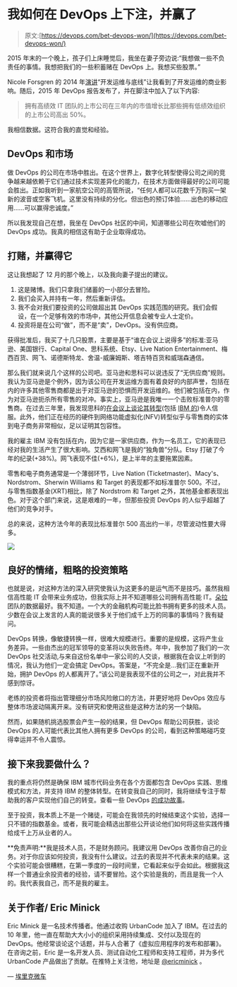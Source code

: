 # 我如何在 DevOps 上下注，并赢了

> 原文:[https://devops.com/bet-devops-won/](https://devops.com/bet-devops-won/)

2015 年末的一个晚上，孩子们上床睡觉后，我坐在妻子旁边说:“我想做一些不负责任的事情。我想把我们的一些积蓄赌在 DevOps 上。我想买些股票。”

Nicole Forsgren 的 2014 年[演讲](https://www.youtube.com/watch?v=V6DrGBg-w40)“开发运维与底线”让我看到了开发运维的商业影响。随后，2015 年 DevOps 报告发布了，并在脚注中加入了以下内容:

> 拥有高绩效 IT 团队的上市公司在三年内的市值增长比那些拥有低绩效组织的上市公司高出 50%。

我相信数据。这符合我的直觉和经验。

## DevOps 和市场

做 DevOps 的公司在市场中胜出。在这个世界上，数字化转型使得公司之间的竞争越来越依赖于它们通过技术实现差异化的能力，在技术方面做得最好的公司可能会胜出。正如我听到一家航空公司的高管所说，“任何人都可以花数千万购买一架新的波音或空客飞机。这里没有持续的分化。但出色的预订体验……出色的移动应用……可以赢得忠诚度。”

所以我发现自己在想，我坐在 DevOps 社区的中间，知道哪些公司在吹嘘他们的 DevOps 成功。我真的相信这有助于企业取得成功。

## 打赌，并赢得它

这让我想起了 12 月的那个晚上，以及我向妻子提出的建议。

1.  这是赌博。我们只拿我们储蓄的一小部分去冒险。
2.  我们会买入并持有一年，然后重新评估。
3.  我不会对我们要投资的公司做超出其 DevOps 实践范围的研究。我们会假设，在一个足够有效的市场中，其他公开信息会被专业人士定价。
4.  投资将是在公司“做”，而不是“卖”，DevOps。没有供应商。

获得批准后，我买了十几只股票，主要是基于“谁在会议上说得多”的标准:亚马逊、美国银行、Capital One、思科系统、Etsy、Live Nation Entertainment、梅西百货、网飞、诺德斯特龙、舍温-威廉姆斯、塔吉特百货和威瑞森通信。

那么我们就来说几个这样的公司吧。亚马逊和思科可以说违反了“无供应商”规则。我认为亚马逊是个例外，因为该公司在开发运维方面有着良好的内部声誉，包括在内的许多其他零售商都是出于对亚马逊的恐惧而开发运维的。他们被包括在内，作为对亚马逊扼杀所有零售的对冲。事实上，亚马逊是我唯一一个击败标准普尔的零售商。在过去三年里，我发现思科的[在会议上谈论其转型](https://www.youtube.com/watch?v=220qSyMG-_E)(包括 [IBM 的](https://www-304.ibm.com/events/tools/ic/2017ems/))令人信服。此外，他们正在经历的硬件到网络功能虚拟化(NFV)转型似乎与零售商的实体到电子商务非常相似，足以证明其包容性。

我的雇主 IBM 没有包括在内，因为它是一家供应商，作为一名员工，它的表现已经对我的生活产生了很大影响。艾西和网飞是我的“独角兽”分队。Etsy 打破了今年的纪录(+38%)。网飞表现不佳(+6%)，是上半年的主要拖累因素。

零售和电子商务通常是一个薄弱环节，Live Nation (Ticketmaster)、Macy's、Nordstrom、Sherwin Williams 和 Target 的表现都不如标准普尔 500。不过，与零售指数基金(XRT)相比，除了 Nordstrom 和 Target 之外，其他基金都表现出色。对于这个部门来说，这是艰难的一年，但那些投资 DevOps 的人似乎超越了他们的竞争对手。

总的来说，这种方法今年的表现比标准普尔 500 高出约一半，尽管波动性要大得多。

![](../Images/c46a423b2fafab44599a96135a434373.png)

## 良好的情绪，粗略的投资策略

也就是说，对这种方法的深入研究使我认为这更多的是运气而不是技巧。虽然我相信高性能 IT 会带来业务成功，但我实际上并不知道哪些公司拥有高性能 IT。[朵拉](https://devops-research.com/)团队的数据最好。我不知道。一个大的金融机构可能比脸书拥有更多的技术人员。少数在会议上发言的人真的能说很多关于他们成千上万的同事的事情吗？我有疑问。

DevOps 转换，像敏捷转换一样，很难大规模进行。重要的是规模，这将产生业务差异。一些由杰出的冠军领导的变革将以失败告终。年中，我参加了我们的一次 DevOps 社交活动,与来自这份名单中一家公司的人交谈，根据我在会议上听到的情况，我认为他们一定会搞定 DevOps。答案是，“不完全是…我们正在重新开始，拥护 DevOps 的人都离开了。”该公司是我表现不佳的公司之一，对此我并不感到惊讶。

老练的投资者将指出管理细分市场风险敞口的方法，并更好地将 DevOps 效应与整体市场波动隔离开来。没有研究和使用这些是这种方法的另一个缺陷。

然而，如果随机挑选股票会产生一般的结果，但 DevOps 帮助公司获胜，谈论 DevOps 的人可能代表比其他人拥有更多 DevOps 的公司，看到这种策略碰巧变得幸运并不令人震惊。

## 接下来我要做什么？

我的重点将仍然是确保 IBM 城市代码业务在各个方面都包含 DevOps 实践、思维模式和方法，并支持 IBM 的整体转型。在转变我自己的同时，我将继续专注于帮助我的客户实现他们自己的转变。查看一些 DevOps [的成功故事](https://www.ibm.com/ibm/devops/us/en/casestudies/#all)。

至于投资，我本质上不是一个赌徒，可能会在我领先的时候结束这个实验，选择一只不错的指数基金。或者，我可能会精选出那些公开谈论他们如何将这些实践传播给成千上万从业者的人。

**免责声明:**我是技术人员，不是财务顾问。我建议用 DevOps 改善你自己的业务。对于你应该如何投资，我没有什么建议。过去的表现并不代表未来的结果。这个实验可能会很糟糕，在第一季度的一段时间里，它看起来似乎会如此。根据我这样一个普通业余投资者的经验，请不要冒险。这个实验是我的，而且是我一个人的。我代表我自己，而不是我的雇主。

## 关于作者/ Eric Minick

Eric Minick 是一名技术传播者。他通过收购 UrbanCode 加入了 IBM。在过去的 10 年里，他一直在帮助大大小小的组织采用持续集成、交付以及现在的 DevOps。他经常谈论这个话题，并与人合著了《虚拟应用程序的发布和部署》。在咨询之前，Eric 是一名开发人员、测试自动化工程师和支持工程师，并为多代 UrbanCode 产品做出了贡献。在推特上关注他，地址是 [@ericminick](https://twitter.com/ericminick) 。

— [埃里克微车](https://devops.com/author/ericminick/)